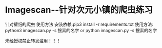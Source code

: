 # Imagescan--针对次元小镇的爬虫练习
针对壁纸的爬虫
使用方法
安装依赖:pip3 install -r requirements.txt
使用方法:
python3 imagescan.py -s 搜索的名字
or
python imagescan.py -s 搜索的名字

未经授权禁止转发滥用！！！
